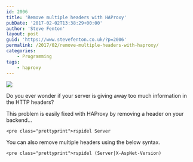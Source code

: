 ```yaml
---
id: 2006
title: 'Remove multiple headers with HAProxy'
pubDate: '2017-02-02T13:38:29+00:00'
author: 'Steve Fenton'
layout: post
guid: 'https://www.stevefenton.co.uk/?p=2006'
permalink: /2017/02/remove-multiple-headers-with-haproxy/
categories:
    - Programming
tags:
    - haproxy
---
```


![](https://www.stevefenton.co.uk/wp-content/uploads/2017/02/too-much-information.png)

Do you ever wonder if your server is giving away too much information in the HTTP headers?

This problem is easily fixed with HAProxy by removing a header on your backend…

```
<pre class="prettyprint">rspidel Server
```

You can also remove multiple headers using the below syntax.

```
<pre class="prettyprint">rspidel (Server|X-AspNet-Version)
```